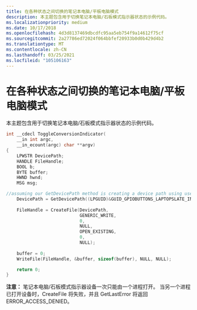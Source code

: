 ```yaml
---
title: 在各种状态之间切换的笔记本电脑/平板电脑模式
description: 本主题包含用于切换笔记本电脑/石板模式指示器状态的示例代码。
ms.localizationpriority: medium
ms.date: 10/17/2018
ms.openlocfilehash: 4d3d8137469dbcdfc95aa5eb754f9a14612f75cf
ms.sourcegitcommit: 2a27786ed72024f064bbfef20933b0d0b429d4b2
ms.translationtype: MT
ms.contentlocale: zh-CN
ms.lasthandoff: 03/25/2021
ms.locfileid: "105106163"
---
```

# <a name="laptopslate-mode-toggling-between-states"></a>在各种状态之间切换的笔记本电脑/平板电脑模式


本主题包含用于切换笔记本电脑/石板模式指示器状态的示例代码。

```cpp
int __cdecl ToggleConversionIndicator(
    __in int argc,
    __in_ecount(argc) char **argv)
{
    LPWSTR DevicePath;
    HANDLE FileHandle;
    BOOL b;
    BYTE buffer;
    HWND hwnd;
    MSG msg;

//assuming our GetDevicePath method is creating a device path using use SetupDi API
    DevicePath = GetDevicePath((LPGUID)&GUID_GPIOBUTTONS_LAPTOPSLATE_INTERFACE);
   
    FileHandle = CreateFile(DevicePath,
                            GENERIC_WRITE,
                            0,
                            NULL,
                            OPEN_EXISTING,
                            0,
                            NULL);
   
    buffer = 0;
    WriteFile(FileHandle, &buffer, sizeof(buffer), NULL, NULL);

    return 0;
}
```

<b>注意：</b> 笔记本电脑/石板模式指示器设备一次只能由一个进程打开。 当另一个进程已打开设备时，CreateFile 将失败，并且 GetLastError 将返回 ERROR_ACCESS_DENIED。 

 





